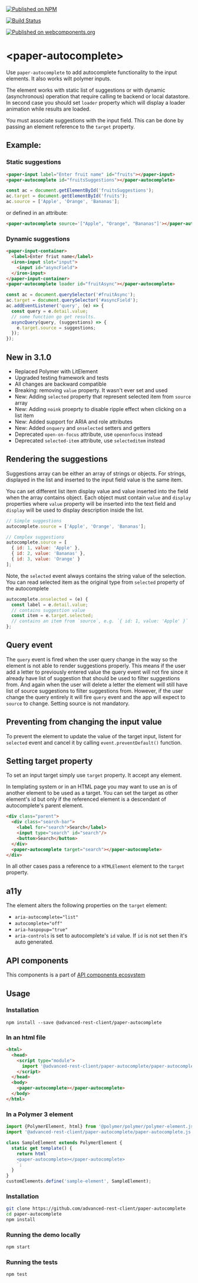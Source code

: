 [![Published on NPM](https://img.shields.io/npm/v/@advanced-rest-client/paper-autocomplete.svg)](https://www.npmjs.com/package/@advanced-rest-client/paper-autocomplete)

[![Build Status](https://travis-ci.org/advanced-rest-client/paper-autocomplete.svg?branch=stage)](https://travis-ci.org/advanced-rest-client/paper-autocomplete)

[![Published on webcomponents.org](https://img.shields.io/badge/webcomponents.org-published-blue.svg)](https://www.webcomponents.org/element/advanced-rest-client/paper-autocomplete)


# &lt;paper-autocomplete&gt;

Use `paper-autocomplete` to add autocomplete functionality to the input elements.
It also works wilt polymer inputs.

The element works with static list of suggestions or with dynamic (asynchronous)
operation that require calling te backend or local datastore.
In second case you should set `loader` property which will display a loader animation
while results are loaded.

You must associate suggestions with the input field. This can be done by passing
an element reference to the `target` property.

## Example:

### Static suggestions

```html
<paper-input label="Enter fruit name" id="fruits"></paper-input>
<paper-autocomplete id="fruitsSuggestions"></paper-autocomplete>
```

```javascript
const ac = document.getElementById('fruitsSuggestions');
ac.target = document.getElementById('fruits');
ac.source = ['Apple', 'Orange', 'Bananas'];
```

or defined in an attribute:

```html
<paper-autocomplete source='["Apple", "Orange", "Bananas"]'></paper-autocomplete>
```

### Dynamic suggestions

```html
<paper-input-container>
  <label>Enter friut name</label>
  <iron-input slot="input">
    <input id="asyncField">
  </iron-input>
</paper-input-container>
<paper-autocomplete loader id="fruitAsync"></paper-autocomplete>
```

```javascript
const ac = document.querySelector('#fruitAsync');
ac.target = document.querySelector('#asyncField');
ac.addEventListener('query', (e) => {
  const query = e.detail.value;
  // some function go get results.
  asyncQuery(query, (suggestions) => {
    e.target.source = suggestions;
  });
});
```

## New in 3.1.0

-   Replaced Polymer with LitElement
-   Upgraded testing framework and tests
-   All changes are backward compatible
-   Breaking: removing `value` property. It wasn't ever set and used
-   New: Adding `selected` property that represent selected item from `source` array
-   New: Adding `noink` proeprty to disable ripple effect when clicking on a list item
-   New: Added support for ARIA and role attributes
-   New: Added `onquery` and `onselected` setters and getters
-   Deprecated `open-on-focus` attribute, use `openonfocus` instead
-   Deprecated `selected-item` attribute, use `selecteditem` instead


## Rendering the suggestions

Suggestions array can be either an array of strings or objects.
For strings, displayed in the list and inserted to the input field value is the same item.

You can set different list item display value and value inserted into the field when the array contains
object. Each object must contain `value` and `display` properties where `value` property
will be inserted into the text field and `display` will be used to display description inside the list.

```javascript
// Simple suggestions
autocomplete.source = ['Apple', 'Orange', 'Bananas'];

// Complex suggestions
autocomplete.source = [
  { id: 1, value: 'Apple' },
  { id: 2, value: 'Bananas' },
  { id: 3, value: 'Orange' }
];
```

Note, the `selected` event always contains the string value of the selection.
You can read selected item as the original type from `selected` property of the autocomplete

```javascript
autocomplete.onselected = (e) {
  const label = e.detail.value;
  // contains suggestion value
  const item = e.target.selected;
  // contains an item from `source`, e.g. `{ id: 1, value: 'Apple' }`
};
```

## Query event

The `query` event is fired when the user query change in the way so the element is
not able to render suggestions properly.
This means if the user add a letter to previously entered value the query event will not
fire since it already have list of suggestion that should be used to filter suggestions from.
And again when the user will delete a letter the element will still have list of
source suggestions to filter suggestions from.
However, if the user change the query entirely it will fire `query` event
and the app will expect to `source` to change. Setting source is not mandatory.

## Preventing from changing the input value

To prevent the element to update the value of the target input, listent for
`selected` event and cancel it by calling `event.preventDefault()` function.

## Setting target property

To set an input target simply use `target` property. It accept any element.

In templating system or in an HTML page you may want to use an is of another element to be used as a target. You can set the target as other element's id
but only if the referenced element is a descendant of autocomplete's parent element.

```html
<div class="parent">
  <div class="search-bar">
    <label for="search">Search</label>
    <input type="search" id="search"/>
    <button>Search</button>
  </div>
  <paper-autocomplete target="search"></paper-autocomplete>
</div>
```

In all other cases pass a reference to a `HTMLElement` element to the `target` property.

## a11y

The element alters the following properties on the `target` element:

-   `aria-autocomplete="list"`
-   `autocomplete="off"`
-   `aria-haspopup="true"`
-   `aria-controls` is set to autocomplete's `id` value. If `id` is not set then it's auto generated.


## API components

This components is a part of [API components ecosystem](https://elements.advancedrestclient.com/)

## Usage

### Installation
```
npm install --save @advanced-rest-client/paper-autocomplete
```

### In an html file

```html
<html>
  <head>
    <script type="module">
      import '@advanced-rest-client/paper-autocomplete/paper-autocomplete.js';
    </script>
  </head>
  <body>
    <paper-autocomplete></paper-autocomplete>
  </body>
</html>
```

### In a Polymer 3 element

```js
import {PolymerElement, html} from '@polymer/polymer/polymer-element.js';
import '@advanced-rest-client/paper-autocomplete/paper-autocomplete.js';

class SampleElement extends PolymerElement {
  static get template() {
    return html`
    <paper-autocomplete></paper-autocomplete>
    `;
  }
}
customElements.define('sample-element', SampleElement);
```

### Installation

```sh
git clone https://github.com/advanced-rest-client/paper-autocomplete
cd paper-autocomplete
npm install
```

### Running the demo locally

```sh
npm start
```

### Running the tests
```sh
npm test
```

